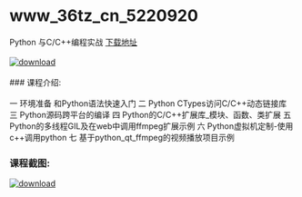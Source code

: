 # www_36tz_cn_5220920
Python 与C/C++编程实战
[下载地址](http://www.36tz.cn/article/5220920 "下载地址")
<br/></br>[![download](http://36tz.cn/muke_img/2021_08_1-72-300x177.png "下载地址")](http://www.36tz.cn/article/5220920 "下载地址")
<br/></br>### 课程介绍:<br/></br>一 环境准备 和Python语法快速入门
二 Python CTypes访问C/C++动态链接库
三 Python源码跨平台的编译
四 Python的C/C++扩展库_模块、函数、类扩展
五 Python的多线程GIL及在web中调用ffmpeg扩展示例
六 Python虚拟机定制-使用c++调用python
七 基于python_qt_ffmpeg的视频播放项目示例

### 课程截图:
[![download](http://36tz.cn/muke_img/2021_08_2-71.png "下载地址")](http://www.36tz.cn/article/5220920 "下载地址")
